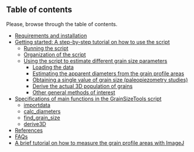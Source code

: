 Table of contents
-------------

Please, browse through the table of contents.

  * [Requirements and installation](https://github.com/marcoalopez/GrainSizeTools/blob/master/DOCS/Requirements.md)
  * [Getting started: A step-by-step tutorial on how to use the script](https://github.com/marcoalopez/GrainSizeTools/blob/master/DOCS/brief_tutorial.md)
    * [Running the script](https://github.com/marcoalopez/GrainSizeTools/blob/master/DOCS/brief_tutorial.md#running-the-script)
    * [Organization of the script](https://github.com/marcoalopez/GrainSizeTools/blob/master/DOCS/brief_tutorial.md#organization-of-the-script)
    * [Using the script to estimate different grain size parameters](https://github.com/marcoalopez/GrainSizeTools/blob/master/DOCS/brief_tutorial.md#using-the-script-to-estimate-different-grain-size-parameters)
      * [Loading the data](https://github.com/marcoalopez/GrainSizeTools/blob/master/DOCS/brief_tutorial.md#loading-the-data)
      * [Estimating the apparent diameters from the grain profile areas](https://github.com/marcoalopez/GrainSizeTools/blob/master/DOCS/brief_tutorial.md#estimating-the-apparent-diameters-from-the-areas-of-the-grain-profiles)
      * [Obtaining a single value of grain size (paleopiezometry studies)](https://github.com/marcoalopez/GrainSizeTools/blob/master/DOCS/brief_tutorial.md#obtaining-a-single-1d-value-of-grain-size-paleopiezometry-studies)
      * [Derive the actual 3D population of grains](https://github.com/marcoalopez/GrainSizeTools/blob/master/DOCS/brief_tutorial.md#derive-the-actual-3d-population-of-grains)
      * [Other general methods of interest](https://github.com/marcoalopez/GrainSizeTools/blob/master/DOCS/brief_tutorial.md#other-general-methods-of-interest)
  * [Specifications of main functions in the GrainSizeTools script](https://github.com/marcoalopez/GrainSizeTools/blob/master/DOCS/specifications.md)
    * [importdata](https://github.com/marcoalopez/GrainSizeTools/blob/master/DOCS/specifications.md#importdata-filepath-type--txt)
    * [calc_diameters](https://github.com/marcoalopez/GrainSizeTools/blob/master/DOCS/specifications.md#calc_diameters-areas-addperimeter--0)
    * [find_grain_size](https://github.com/marcoalopez/GrainSizeTools/blob/master/DOCS/specifications.md#find_grain_size-areas-diameters-binsize--scott)
    * [derive3D](https://github.com/marcoalopez/GrainSizeTools/blob/master/DOCS/specifications.md#derive3d-diameters-numbins10-set_limitnone-fitfalse-initial_guessfalse)
  * [References](https://github.com/marcoalopez/GrainSizeTools/blob/master/DOCS/references.md)
  * [FAQs](https://github.com/marcoalopez/GrainSizeTools/blob/master/DOCS/FAQ.md)
  * [A brief tutorial on how to measure the grain profile areas with ImageJ](https://github.com/marcoalopez/GrainSizeTools/blob/master/DOCS/imageJ_tutorial.md)
